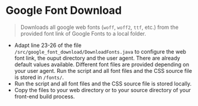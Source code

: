 # Google Font Download
> Downloads all google web fonts (`woff`, `woff2`, `ttf`, etc.) from the provided font link of Google Fonts to a local folder.

 * Adapt line 23-26 of the file `/src/google_font_download/DownloadFonts.java` to configure the web font link, the ouput directory and the user agent. There are already default values available. Different font files are provided depending on your user agent. Run the script and all font files and the CSS source file is stored in ``/fonts/``.
 * Run the script and all font files and the CSS source file is stored locally.
 * Copy the files to your web directory or to your source directory of your front-end build process.
